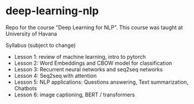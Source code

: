 # deep-learning-nlp
Repo for the course "Deep Learning for NLP". This course was taught at University of Havana

Syllabus (subject to change)
* Lesson 1: review of machine learning, intro to pytorch
* Lesson 2: Word Embeddings and CBOW model for classification
* Lesson 3: Recurrent neural networks and seq2seq networks
* Lesson 4: Seq2seq with attention 
* Lesson 5: NLP applications: Questions answering, Text summarization, Chatbots
* Lesson 6: image captioning, BERT / transformers
